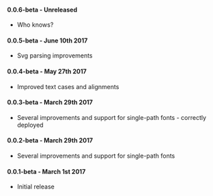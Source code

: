 #### 0.0.6-beta - Unreleased
* Who knows?

#### 0.0.5-beta - June 10th 2017
* Svg parsing improvements

#### 0.0.4-beta - May 27th 2017
* Improved text cases and alignments

#### 0.0.3-beta - March 29th 2017
* Several improvements and support for single-path fonts - correctly deployed

#### 0.0.2-beta - March 29th 2017
* Several improvements and support for single-path fonts

#### 0.0.1-beta - March 1st 2017
* Initial release
